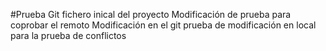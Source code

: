 #Prueba Git
fichero inical del proyecto
Modificación de prueba para coprobar el remoto
Modificación en el git
prueba de modificación en local para la prueba de conflictos